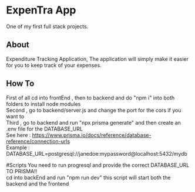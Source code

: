 # ExpenTra App
One of my first full stack projects.

## About
Expenditure Tracking Application, The application will simply make it easier for you to keep track of your expenses.



## How To

First of all cd into frontEnd , then to backend and do "npm i" into both folders to install node modules\
Second , go to backend/server.js and change the port for the cors if you want to\
Third , go to backend and run "npx prisma generate" and then create an .env file for the DATABASE_URL\
See here : https://www.prisma.io/docs/reference/database-reference/connection-urls \
Example : DATABASE_URL=postgresql://janedoe:mypassword@localhost:5432/mydb


#Scripts
You need to run progresql and provide the correct DATABASE_URL TO PRISMA!!\
cd into backEnd and run "npm run dev" this script will start both the backend and the frontend

